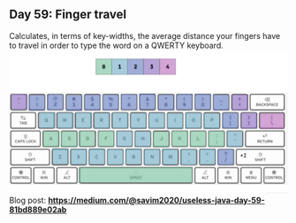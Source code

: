 ## Day 59: Finger travel
Calculates, in terms of key-widths, the average distance your fingers have to travel in order to type the word on a QWERTY keyboard.
![Colored QWERTY layout showing distance to each key in key-widths. Shift counts as +1 key-widths.](img.png)
Blog post: **<https://medium.com/@savim2020/useless-java-day-59-81bd889e02ab>**